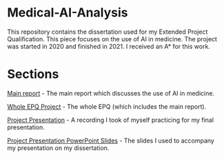 ﻿# Medical-AI-Analysis
This repository contains the dissertation used for my Extended Project Qualification. This piece focuses on the use of AI in medicine. The project was started in 2020 and finished in 2021. I received an A* for this work.

# Sections

[Main report](Medical-AI-Dissertation.pdf) - The main report which discusses the use of AI in medicine.

[Whole EPQ Project](Complete-Project.pdf) - The whole EPQ (which includes the main report).

[Project Presentation](Presentation-Video-Practice-Recording.mp4) - A recording I took of myself practicing for my final presentation.

[Project Presentation PowerPoint Slides](Project-Presentation-Slides.pptx) - The slides I used to accompany my presentation on my dissertation.
